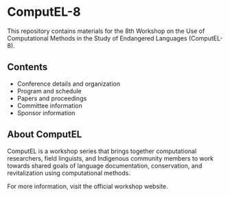 # ComputEL-8

This repository contains materials for the 8th Workshop on the Use of Computational Methods in the Study of Endangered Languages (ComputEL-8).

## Contents

- Conference details and organization
- Program and schedule
- Papers and proceedings
- Committee information
- Sponsor information

## About ComputEL

ComputEL is a workshop series that brings together computational researchers, field linguists, and Indigenous community members to work towards shared goals of language documentation, conservation, and revitalization using computational methods.

For more information, visit the official workshop website.
